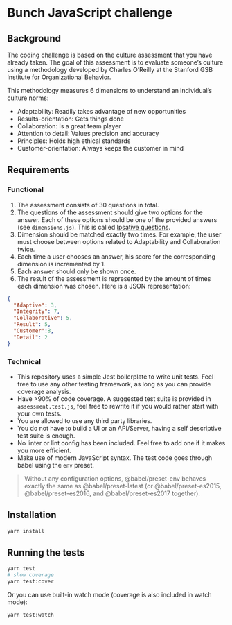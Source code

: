 # Bunch JavaScript challenge


## Background

The coding challenge is based on the culture assessment that you have already taken. The goal of this assessment is to evaluate someone’s culture using a methodology developed by Charles O’Reilly at the Stanford GSB Institute for Organizational Behavior.

This methodology measures 6 dimensions to understand an individual’s culture norms:

-	Adaptability: Readily takes advantage of new opportunities
-	Results-orientation: Gets things done
-	Collaboration: Is a great team player
-	Attention to detail: Values precision and accuracy
-	Principles: Holds high ethical standards
-	Customer-orientation: Always keeps the customer in mind


## Requirements

### Functional

1. The assessment consists of 30 questions in total.
2. The questions of the assessment should give two options for the answer. Each
of these options should be one of the provided answers (see `dimensions.js`). This is called [Ipsative questions](https://en.wikipedia.org/wiki/Ipsative).
3. Dimension should be matched exactly two times. For example, the user must choose between options related to Adaptability and Collaboration twice.
4. Each time a user chooses an answer, his score for the corresponding dimension is incremented by 1.
5. Each answer should only be shown once.
5. The result of the assessment is represented by the amount of times each dimension was chosen. Here is a JSON representation:

```json
{
  "Adaptive": 3,
  "Integrity": 7,
  "Collaborative": 5,
  "Result": 5,
  "Customer":8,
  "Detail": 2
}
```

### Technical

- This repository uses a simple Jest boilerplate to write unit tests. Feel free to use any other testing framework, as long as you can provide coverage analysis.
- Have >90% of code coverage. A suggested test suite is provided in `assessment.test.js`, feel free to rewrite it if you would rather start with your own tests.
- You are allowed to use any third party libraries.
- You do not have to build a UI or an API/Server, having a self descriptive test suite is enough.
- No linter or lint config has been included. Feel free to add one if it makes you more efficient.
- Make use of modern JavaScript syntax. The test code goes through babel using the `env` preset.

> Without any configuration options, @babel/preset-env behaves exactly the same as @babel/preset-latest (or @babel/preset-es2015, @babel/preset-es2016, and @babel/preset-es2017 together).

## Installation

```bash
yarn install
```

## Running the tests

```bash
yarn test
# show coverage
yarn test:cover
```

Or you can use built-in watch mode (coverage is also included in watch mode):

```bash
yarn test:watch
```
